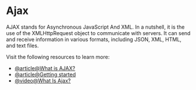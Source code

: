 # Ajax

AJAX stands for Asynchronous JavaScript And XML. In a nutshell, it is the use of the XMLHttpRequest object to communicate with servers. It can send and receive information in various formats, including JSON, XML, HTML, and text files.

Visit the following resources to learn more:

- [@article@What is AJAX?](https://www.w3schools.com/whatis/whatis_ajax.asp)
- [@article@Getting started](https://developer.mozilla.org/en-US/docs/Web/Guide/AJAX/Getting_Started)
- [@video@What Is Ajax?](https://www.youtube.com/watch?v=3l13qGLTgNw)